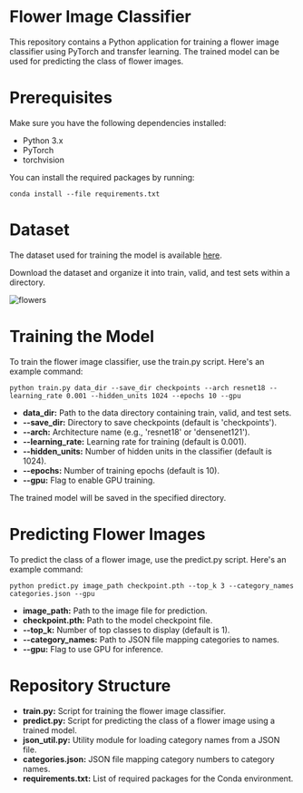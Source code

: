 # Flower Image Classifier

This repository contains a Python application for training a flower image classifier using PyTorch and transfer learning. The trained model can be used for predicting the class of flower images. 

# Prerequisites

Make sure you have the following dependencies installed:

- Python 3.x
- PyTorch
- torchvision

You can install the required packages by running:

```
conda install --file requirements.txt
```

# Dataset

The dataset used for training the model is available [here](https://www.robots.ox.ac.uk/~vgg/data/flowers/102/index.html).

Download the dataset and organize it into train, valid, and test sets within a directory.

![flowers](https://github.com/nikitaSisikin/FlowerClassificationPytorch/assets/74993680/cd1ec250-473c-403c-a853-633734b6236c)


# Training the Model

To train the flower image classifier, use the train.py script. Here's an example command:

```
python train.py data_dir --save_dir checkpoints --arch resnet18 --learning_rate 0.001 --hidden_units 1024 --epochs 10 --gpu
```

+ **data_dir:** Path to the data directory containing train, valid, and test sets.
+ **--save_dir:** Directory to save checkpoints (default is 'checkpoints').
+ **--arch:** Architecture name (e.g., 'resnet18' or 'densenet121').
+ **--learning_rate:** Learning rate for training (default is 0.001).
+ **--hidden_units:** Number of hidden units in the classifier (default is 1024).
+ **--epochs:** Number of training epochs (default is 10).
+ **--gpu:** Flag to enable GPU training.
  
The trained model will be saved in the specified directory.

# Predicting Flower Images

To predict the class of a flower image, use the predict.py script. Here's an example command:

```
python predict.py image_path checkpoint.pth --top_k 3 --category_names categories.json --gpu
```

+ **image_path:** Path to the image file for prediction.
+ **checkpoint.pth:** Path to the model checkpoint file.
+ **--top_k:** Number of top classes to display (default is 1).
+ **--category_names:** Path to JSON file mapping categories to names.
+ **--gpu:** Flag to use GPU for inference.
  
# Repository Structure

+ **train.py:** Script for training the flower image classifier.
+ **predict.py:** Script for predicting the class of a flower image using a trained model.
+ **json_util.py:** Utility module for loading category names from a JSON file.
+ **categories.json:** JSON file mapping category numbers to category names.
+ **requirements.txt:** List of required packages for the Conda environment.
